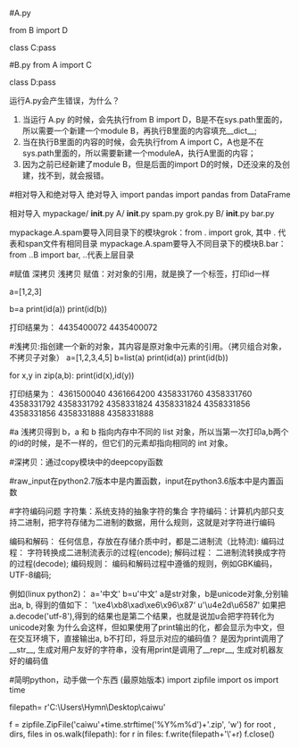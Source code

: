 #A.py

from B import D

class C:pass


#B.py
from A import C

class D:pass


运行A.py会产生错误，为什么？
1. 当运行 A.py 的时候，会先执行from B import D，B是不在sys.path里面的，所以需要一个新建一个module B，再执行B里面的内容填充__dict__;
2. 当在执行B里面的内容的时候，会先执行from A import C，A也是不在sys.path里面的，所以需要新建一个moduleA，执行A里面的内容；
3. 因为之前已经新建了module B，但是后面的import D的时候，D还没来的及创建，找不到，就会报错。

#相对导入和绝对导入
绝对导入
import pandas
import pandas from DataFrame

相对导入
mypackage/
    __init__.py
    A/
        __init__.py
        spam.py
        grok.py
    B/
        __init__.py
        bar.py
        
mypackage.A.spam要导入同目录下的模块grok：from . import grok, 其中 . 代表和span文件有相同目录
mypackage.A.spam要导入不同目录下的模块B.bar：from ..B import bar, ..代表上层目录


#赋值 深拷贝 浅拷贝
赋值：对对象的引用，就是换了一个标签，打印id一样  

a=[1,2,3]
  
  
b=a
print(id(a))
print(id(b))

打印结果为：
4435400072
4435400072

#浅拷贝:指创建一个新的对象，其内容是原对象中元素的引用。（拷贝组合对象，不拷贝子对象）
a=[1,2,3,4,5]
b=list(a)
print(id(a))
print(id(b))

for x,y in zip(a,b):
    print(id(x),id(y))

打印结果为：
4361500040
4361664200
4358331760 4358331760
4358331792 4358331792
4358331824 4358331824
4358331856 4358331856
4358331888 4358331888

#a 浅拷贝得到 b，a 和 b 指向内存中不同的 list 对象，所以当第一次打印a,b两个的id的时候，是不一样的，但它们的元素却指向相同的 int 对象。

#深拷贝：通过copy模块中的deepcopy函数

#raw_input在python2.7版本中是内置函数，input在python3.6版本中是内置函数

#字符编码问题
字符集：系统支持的抽象字符的集合
字符编码：计算机内部只支持二进制，把字符存储为二进制的数据，用什么规则，这就是对字符进行编码

编码和解码：
任何信息，存放在存储介质中时，都是二进制流（比特流):
编码过程： 字符转换成二进制流表示的过程(encode);
解码过程： 二进制流转换成字符的过程(decode);
编码规则： 编码和解码过程中遵循的规则，例如GBK编码，UTF-8编码;

例如(linux python2)：
a='中文'
b=u'中文'
a是str对象，b是unicode对象,分别输出a, b, 得到的值如下：
'\xe4\xb8\xad\xe6\x96\x87'
u'\u4e2d\u6587'
如果把a.decode('utf-8'),得到的结果也是第二个结果，也就是说加u会把字符转化为unicode对象
为什么会这样，但如果使用了print输出的化，都会显示为中文，但在交互环境下，直接输出a, b不打印，将显示对应的编码值？
是因为print调用了__str__, 生成对用户友好的字符串，没有用print是调用了__repr__, 生成对机器友好的编码值


#简明python，动手做一个东西 (最原始版本)
import zipfile
import os
import time

filepath= r'C:\\Users\\Hymn\\Desktop\\caiwu'

f = zipfile.ZipFile('caiwu'+time.strftime('%Y%m%d')+'.zip', 'w')
for root , dirs, files in os.walk(filepath):
    for r in  files:
        f.write(filepath+'\\'+r)
f.close()
